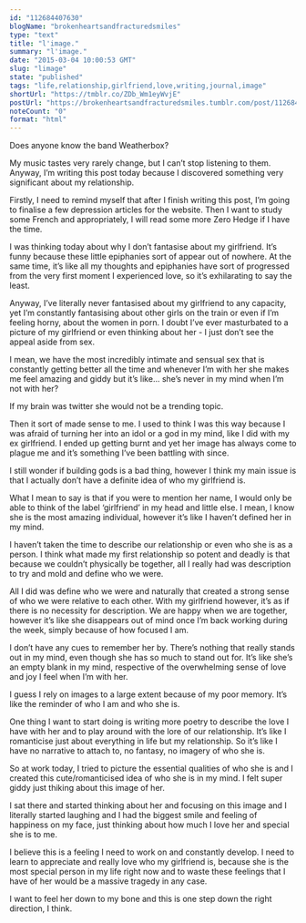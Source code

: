 ```yaml
---
id: "112684407630"
blogName: "brokenheartsandfracturedsmiles"
type: "text"
title: "l'image."
summary: "l'image."
date: "2015-03-04 10:00:53 GMT"
slug: "limage"
state: "published"
tags: "life,relationship,girlfriend,love,writing,journal,image"
shortUrl: "https://tmblr.co/ZDb_Wm1eyWvjE"
postUrl: "https://brokenheartsandfracturedsmiles.tumblr.com/post/112684407630/limage"
noteCount: "0"
format: "html"
---
```


Does anyone know the band Weatherbox? 

My music tastes very rarely change, but I can’t stop listening to them. Anyway, I’m writing this post today because I discovered something very significant about my relationship. 

Firstly, I need to remind myself that after I finish writing this post, I’m going to finalise a few depression articles for the website. Then I want to study some French and appropriately, I will read some more Zero Hedge if I have the time. 

I was thinking today about why I don’t fantasise about my girlfriend. It’s funny because these little epiphanies sort of appear out of nowhere. At the same time, it’s like all my thoughts and epiphanies have sort of progressed from the very first moment I experienced love, so it’s exhilarating to say the least. 

Anyway, I’ve literally never fantasised about my girlfriend to any capacity, yet I’m constantly fantasising about other girls on the train or even if I’m feeling horny, about the women in porn. I doubt I’ve ever masturbated to a picture of my girlfriend or even thinking about her - I just don’t see the appeal aside from sex. 

I mean, we have the most incredibly intimate and sensual sex that is constantly getting better all the time and whenever I’m with her she makes me feel amazing and giddy but it’s like… she’s never in my mind when I’m not with her? 

If my brain was twitter she would not be a trending topic. 

Then it sort of made sense to me. I used to think I was this way because I was afraid of turning her into an idol or a god in my mind, like I did with my ex girlfriend. I ended up getting burnt and yet her image has always come to plague me and it’s something I’ve been battling with since. 

I still wonder if building gods is a bad thing, however I think my main issue is that I actually don’t have a definite idea of who my girlfriend is. 

What I mean to say is that if you were to mention her name, I would only be able to think of the label ‘girlfriend’ in my head and little else. I mean, I know she is the most amazing individual, however it’s like I haven’t defined her in my mind. 

I haven’t taken the time to describe our relationship or even who she is as a person. I think what made my first relationship so potent and deadly is that because we couldn’t physically be together, all I really had was description to try and mold and define who we were. 

All I did was define who we were and naturally that created a strong sense of who we were relative to each other. With my girlfriend however, it’s as if there is no necessity for description. We are happy when we are together, however it’s like she disappears out of mind once I’m back working during the week, simply because of how focused I am.

I don’t have any cues to remember her by. There’s nothing that really stands out in my mind, even though she has so much to stand out for. It’s like she’s an empty blank in my mind, respective of the overwhelming sense of love and joy I feel when I’m with her.

I guess I rely on images to a large extent because of my poor memory. It’s like the reminder of who I am and who she is. 

One thing I want to start doing is writing more poetry to describe the love I have with her and to play around with the lore of our relationship. It’s like I romanticise just about everything in life but my relationship. So it’s like I have no narrative to attach to, no fantasy, no imagery of who she is. 

So at work today, I tried to picture the essential qualities of who she is and I created this cute/romanticised idea of who she is in my mind. I felt super giddy just thiking about this image of her. 

I sat there and started thinking about her and focusing on this image and I literally started laughing and I had the biggest smile and feeling of happiness on my face, just thinking about how much I love her and special she is to me. 

I believe this is a feeling I need to work on and constantly develop. I need to learn to appreciate and really love who my girlfriend is, because she is the most special person in my life right now and to waste these feelings that I have of her would be a massive tragedy in any case. 

I want to feel her down to my bone and this is one step down the right direction, I think.